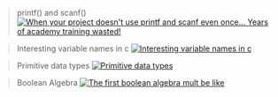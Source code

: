 > printf() and scanf()
[![When your project doesn't use printf and scanf even once... Years of academy training wasted!](https://img.ifunny.co/images/c0f0d7a581c4e4c07aee07a900df0cbf31c6f1561433f7d96caf8c554a8b8774_1.webp)](https://br.ifunny.co/picture/when-your-project-doesn-t-use-printf-and-scanf-even-HR9GuiL49?s=cl)

> Interesting variable names in c
[![Interesting variable names in c](https://pics.me.me/interesting-variables-names-in-c-72382006.png)](https://me.me/i/interesting-variables-names-in-c-1ae554e94dc247ceaa0c21d86fa28089)

> Primitive data types
[![Primitive data types](https://pics.me.me/int-short-long-long-long-double-float-primitive-data-types-57612035.png)](https://me.me/i/int-short-long-long-long-double-float-primitive-data-types-970191ab00874c91af99a15aae1234cf)


> Boolean Algebra
[![The first boolean algebra mult be like](https://pics.me.me/the-first-boolean-algebra-mustve-been-like-boolean-algebra-62787606.png)](https://me.me/i/the-first-boolean-algebra-mustve-been-like-boolean-algebra-7feb702c00d34a448631fbc37e36dffc)

    
